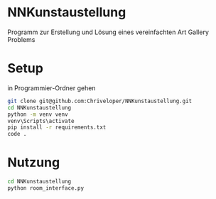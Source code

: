 # NNKunstaustellung
Programm zur Erstellung und Lösung eines vereinfachten Art Gallery Problems

# Setup
in Programmier-Ordner gehen

```bash
git clone git@github.com:Chriveloper/NNKunstaustellung.git
cd NNKunstaustellung
python -m venv venv
venv\Scripts\activate
pip install -r requirements.txt
code .
```


# Nutzung

```bash
cd NNKunstaustellung
python room_interface.py
